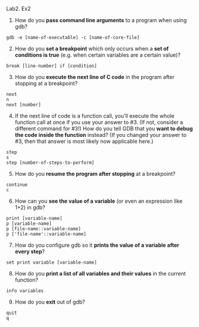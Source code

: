 Lab2. Ex2

1. How do you **pass command line arguments** to a program when using gdb?

```
gdb -e [name-of-executable] -c [name-of-core-file]
```

2. How do you **set a breakpoint** which only occurs when a **set of conditions is true** (e.g. when certain variables are a certain value)?

```
break [line-number] if [condition]
```



3. How do you **execute the next line of C code** in the program after stopping at a breakpoint?

```
next
n
next [number]
```



4. If the next line of code is a function call, you'll execute the whole function call at once if you use your answer to #3. (If not, consider a different command for #3!) How do you tell GDB that you **want to debug the code inside the function** instead? (If you changed your answer to #3, then that answer is most likely now applicable here.)

```
step
s
step [number-of-steps-to-perform]
```



5. How do you **resume the program after stopping** at a breakpoint?

```
continue
c
```



6. How can you **see the value of a variable** (or even an expression like 1+2) in gdb?

```
print [variable-name]
p [variable-name]
p [file-name::variable-name]
p ['file-name'::variable-name]
```



7. How do you configure gdb so it **prints the value of a variable after every step**?

```
set print variable [variable-name]
```



8. How do you **print a list of all variables and their values** in the current function?

```
info variables
```



9. How do you **exit** out of gdb?

```
quit
q
```

